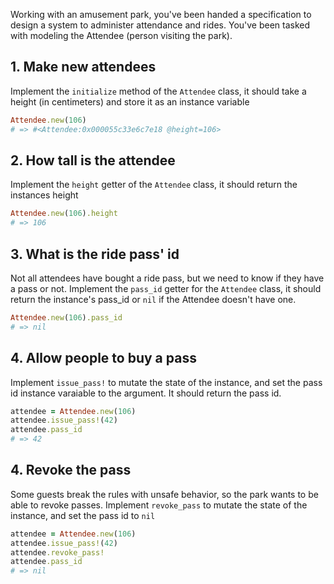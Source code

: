 Working with an amusement park, you've been handed a specification to design a system to administer attendance and rides. You've been tasked with modeling the Attendee (person visiting the park).

## 1. Make new attendees

Implement the `initialize` method of the `Attendee` class, it should take a height (in centimeters) and store it as an instance variable

```ruby
Attendee.new(106)
# => #<Attendee:0x000055c33e6c7e18 @height=106>
```

## 2. How tall is the attendee

Implement the `height` getter of the `Attendee` class, it should return the instances height

```ruby
Attendee.new(106).height
# => 106
```

## 3. What is the ride pass' id

Not all attendees have bought a ride pass, but we need to know if they have a pass or not. Implement the `pass_id` getter for the `Attendee` class, it should return the instance's pass_id or `nil` if the Attendee doesn't have one.

```ruby
Attendee.new(106).pass_id
# => nil
```

## 4. Allow people to buy a pass

Implement `issue_pass!` to mutate the state of the instance, and set the pass id instance varaiable to the argument. It should return the pass id.

```ruby
attendee = Attendee.new(106)
attendee.issue_pass!(42)
attendee.pass_id
# => 42
```

## 4. Revoke the pass

Some guests break the rules with unsafe behavior, so the park wants to be able to revoke passes. Implement `revoke_pass` to mutate the state of the instance, and set the pass id to `nil`

```ruby
attendee = Attendee.new(106)
attendee.issue_pass!(42)
attendee.revoke_pass!
attendee.pass_id
# => nil
```
